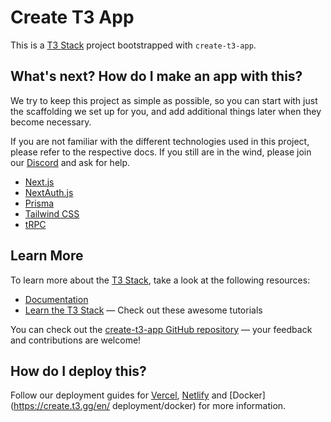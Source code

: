 # Create T3 App

This is a [T3 Stack](https://create.t3.gg/) project bootstrapped with `create-t3-app`.

## What's next? How do I make an app with this?

We try to keep this project as simple as possible, so you can start with just the scaffolding we set up for you, and add additional things later when they become necessary.

If you are not familiar with the different technologies used in this project, please refer to the respective docs. If you still are in the wind, please join our [Discord](https://t3.gg/discord) and ask for help.

- [Next.js](https://nextjs.org)
- [NextAuth.js](https://next-auth.js.org)
- [Prisma](https://prisma.io)
- [Tailwind CSS](https://tailwindcss.com)
- [tRPC](https://trpc.io)

## Learn More

To learn more about the [T3 Stack](https://create.t3.gg/), take a look at the following resources:

- [Documentation](https://create.t3.gg/)
- [Learn the T3 Stack](https://create.t3.gg/en/faq#what-learning-resources-are-currently-available) — Check out these awesome tutorials

You can check out the [create-t3-app GitHub repository](https://github.com/t3-oss/create-t3-app) — your feedback and contributions are welcome!

## How do I deploy this?

Follow our deployment guides for [Vercel](https://create.t3.gg/en/deployment/vercel), [Netlify](https://create.t3.gg/en/deployment/netlify) and [Docker](https://create.t3.gg/en/
deployment/docker) for more information.

<!-- Notes for Reuben:

This project was really quite an overall deep dive. I feel like tRPC is the biggest new feature that I'm still trying to wrap my head around.

I've finished the youtube tutorial, but as a way to really test my knowledge, now I'm gonna go back and add more features. First starting with a delete button. This will have a few
parts:

- on the front end, displaying a little "X" in the top right hand corner of the tweet card
- some functionality to do with on click. It must trigger a function that sends a DELETE request to the api. Essentially it finds that tweet in the Db (by ID?), then removes it. Then we want to auto refresh the page so that is seemlessly disappears.

I thought it would be fun to make it a non protected procedure at first to keep it simple - anyone can delete anyone else's tweet without having to be logged in. Starting on the backend.

Would I need to edit the code in "tweet.ts" in the routers folder to start with?

Chur!! -->

<!-- Shortcut to open up Prisma studio from terminal = npx prisma studio -->

